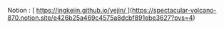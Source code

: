 Notion : [
[https://ingkejin.github.io/yejin/
](https://spectacular-volcano-870.notion.site/e426b25a469c4575a8dcbf891ebe3627?pvs=4)](https://spectacular-volcano-870.notion.site/e426b25a469c4575a8dcbf891ebe3627?pvs=4)
